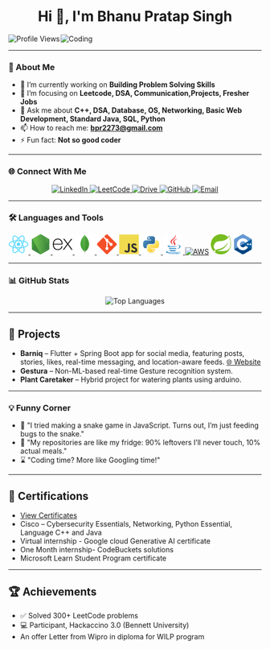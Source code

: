 <h1 align="center">Hi 👋, I'm Bhanu Pratap Singh</h1>

<img align="right" alt="Coding" width="400" src="https://cdn.dribbble.com/users/1162077/screenshots/3848914/programmer.gif">

<p align="left"> 
  <img src="https://komarev.com/ghpvc/?username=harshkrsharma&label=Profile%20views&color=0e75b6&style=flat" alt="Profile Views" /> 
</p>

---

### 🌱 About Me
- 🔭 I’m currently working on **Building Problem Solving Skills**
- 🌱 I’m focusing on **Leetcode, DSA, Communication,Projects, Fresher Jobs**
- 💬 Ask me about **C++, DSA, Database, OS, Networking, Basic Web Development, Standard Java, SQL, Python**
- 📫 How to reach me: **bpr2273@gmail.com**
- ⚡ Fun fact: **Not so good coder**

---

### 🌐 Connect With Me
<p>
  <div align="center">
  <!-- LinkedIn -->
  <a href="https://www.linkedin.com/in/bhanu-pratap-singh-18920a1b6/?trk=opento_sprofile_topcard" target="_blank">
    <img src="https://cdn-icons-png.flaticon.com/512/174/174857.png" alt="LinkedIn" width="40" height="40"/>
  </a>

  <!-- LeetCode -->
  <a href="https://leetcode.com/u/Bhanu-0001/" target="_blank">
    <img src="https://upload.wikimedia.org/wikipedia/commons/1/19/LeetCode_logo_black.png" alt="LeetCode" width="40" height="40"/>
  </a>

  <!-- Google Drive -->
  <a href="https://drive.google.com/drive/folders/1bI-tXuQgGDnFcpoe-MIg9VbeKY-EuQsr?usp=sharing" target="_blank">
    <img src="https://cdn-icons-png.flaticon.com/512/2991/2991148.png" alt="Drive" width="40" height="40"/>
  </a>

  <!-- GitHub -->
  <a href="https://github.com/Bhanu002-git" target="_blank">
    <img src="https://cdn-icons-png.flaticon.com/512/733/733553.png" alt="GitHub" width="40" height="40"/>
  </a>

  <!-- Gmail -->
  <a href="mailto:bpr2273@gmail.com">
    <img src="https://cdn-icons-png.flaticon.com/512/732/732200.png" alt="Email" width="40" height="40"/>
  </a>
</div>

</p>

---

### 🛠️ Languages and Tools
<p>
<p align="left">
  <a href="https://reactjs.org/" target="_blank" rel="noreferrer"> <img src="https://raw.githubusercontent.com/devicons/devicon/master/icons/react/react-original.svg" alt="React" width="40" height="40"/> </a>
  <a href="https://nodejs.org/" target="_blank" rel="noreferrer"> <img src="https://raw.githubusercontent.com/devicons/devicon/master/icons/nodejs/nodejs-original.svg" alt="Node.js" width="40" height="40"/> </a>
  <a href="https://expressjs.com/" target="_blank" rel="noreferrer"> <img src="https://raw.githubusercontent.com/devicons/devicon/master/icons/express/express-original.svg" alt="Express.js" width="40" height="40"/> </a>
  <a href="https://www.mongodb.com/" target="_blank" rel="noreferrer"> <img src="https://raw.githubusercontent.com/devicons/devicon/master/icons/mongodb/mongodb-original.svg" alt="MongoDB" width="40" height="40"/> </a>
  <a href="https://git-scm.com/" target="_blank" rel="noreferrer"> <img src="https://raw.githubusercontent.com/devicons/devicon/master/icons/git/git-original.svg" alt="Git" width="40" height="40"/> </a>
  <a href="https://www.javascript.com/" target="_blank" rel="noreferrer"> <img src="https://raw.githubusercontent.com/devicons/devicon/master/icons/javascript/javascript-original.svg" alt="JavaScript" width="40" height="40"/> </a>
  <a href="https://www.python.org/" target="_blank" rel="noreferrer"> <img src="https://raw.githubusercontent.com/devicons/devicon/master/icons/python/python-original.svg" alt="Python" width="40" height="40"/> </a>
  <a href="https://www.java.com/" target="_blank" rel="noreferrer"> <img src="https://raw.githubusercontent.com/devicons/devicon/master/icons/java/java-original.svg" alt="Java" width="40" height="40"/> </a>
  <a href="https://aws.amazon.com/" target="_blank" rel="noreferrer">
  <img src="https://cdn.jsdelivr.net/gh/devicons/devicon/icons/amazonwebservices/amazonwebservices-original-wordmark.svg" alt="AWS" width="40" height="40"/></a>
  <a href="https://spring.io/projects/spring-boot" target="_blank" rel="noreferrer">
  <img src="https://raw.githubusercontent.com/devicons/devicon/master/icons/spring/spring-original.svg" alt="Spring Boot" width="40" height="40"/></a>
  <a href="https://isocpp.org/" target="_blank" rel="noreferrer">
  <img src="https://raw.githubusercontent.com/devicons/devicon/master/icons/cplusplus/cplusplus-original.svg" alt="C++" width="40" height="40"/></a>

</p>

---

### 📊 GitHub Stats
<p align="center">
  <img src="https://github-readme-stats.vercel.app/api/top-langs?username=harshkrsharma&show_icons=true&locale=en&layout=compact" alt="Top Languages" />
</p>

---

## 🚀 Projects
- **Barniq** – Flutter + Spring Boot app for social media, featuring posts, stories, likes, real-time messaging, and location-aware feeds. [🌐 Website](https://barniq.in)  
- **Gestura** – Non-ML-based real-time Gesture recognition system.  
- **Plant Caretaker** – Hybrid project for watering plants using arduino.  

---

### 💡 Funny Corner
- 🐍 "I tried making a snake game in JavaScript. Turns out, I’m just feeding bugs to the snake."  
- 📂 "My repositories are like my fridge: 90% leftovers I’ll never touch, 10% actual meals."  
- ⌛ "Coding time? More like Googling time!"  

---

## 📜 Certifications
- [View Certificates](https://drive.google.com/drive/folders/1bI-tXuQgGDnFcpoe-MIg9VbeKY-EuQsr?usp=sharing)  
- Cisco – Cybersecurity Essentials, Networking, Python Essential, Language C++ and Java 
- Virtual internship - Google cloud Generative AI certificate
- One Month internship- CodeBuckets solutions
- Microsoft Learn Student Program certificate
  
---

## 🏆 Achievements
- ✅ Solved 300+ LeetCode problems  
- 💻 Participant, Hackaccino 3.0 (Bennett University)
- An offer Letter from Wipro in diploma for WILP program  
